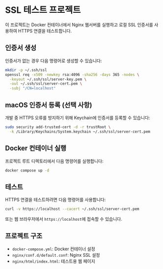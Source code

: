 # SSL 테스트 프로젝트

이 프로젝트는 Docker 컨테이너에서 Nginx 웹서버를 실행하고 로컬 SSL 인증서를 사용하여 HTTPS 연결을 테스트합니다.

## 인증서 생성

인증서가 없는 경우 다음 명령어로 생성할 수 있습니다:

```bash
mkdir -p ~/.ssh/ssl
openssl req -x509 -newkey rsa:4096 -sha256 -days 365 -nodes \
  -keyout ~/.ssh/ssl/server-key.pem \
  -out ~/.ssh/ssl/server-cert.pem \
  -subj "/CN=localhost"
```

## macOS 인증서 등록 (선택 사항)

개발 중 HTTPS 오류를 방지하기 위해 Keychain에 인증서를 등록할 수 있습니다:

```bash
sudo security add-trusted-cert -d -r trustRoot \
  -k /Library/Keychains/System.keychain ~/.ssh/ssl/server-cert.pem
```

## Docker 컨테이너 실행

프로젝트 루트 디렉토리에서 다음 명령어를 실행합니다:

```bash
docker compose up -d
```

## 테스트

HTTPS 연결을 테스트하려면 다음 명령어를 사용합니다:

```bash
curl -v https://localhost --cacert ~/.ssh/ssl/server-cert.pem
```

또는 웹 브라우저에서 `https://localhost`에 접속할 수 있습니다.

## 프로젝트 구조

- `docker-compose.yml`: Docker 컨테이너 설정
- `nginx/conf.d/default.conf`: Nginx SSL 설정
- `nginx/html/index.html`: 테스트용 웹 페이지 